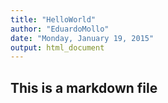 ```yaml
---
title: "HelloWorld"
author: "EduardoMollo"
date: "Monday, January 19, 2015"
output: html_document
---
```


## This is a markdown file
